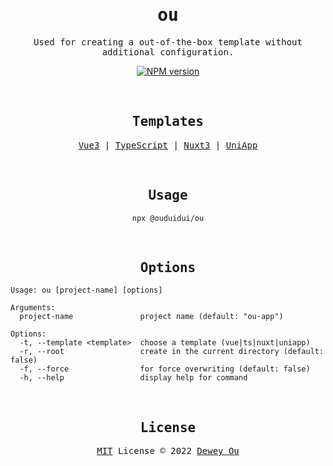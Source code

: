 <h1 align="center"><samp>ou</samp></h1>

<p align="center">
  <samp>Used for creating a out-of-the-box template without additional configuration.</samp>
</p>

<p align="center">
<a href="https://www.npmjs.com/package/@ouduidui/ou"><img src="https://img.shields.io/npm/v/@ouduidui/ou?label=" alt="NPM version"></a></p>

<br>

<h2 align="center"><samp>Templates</samp></h2>

<p align="center">
  <samp> <a href="https://github.com/ouduidui/vue3-template/blob/main/README.md">Vue3</a> | <a href="https://github.com/ouduidui/typescript-template/blob/main/README.md">TypeScript</a> | <a href="https://github.com/ouduidui/nuxt3-template/blob/main/README.md">Nuxt3</a> | <a href="https://github.com/ouduidui/uniapp-template/blob/main/README.md">UniApp</a></samp>
</p>

<br>

<h2 align="center"><samp>Usage</samp></h2>

<p align="center">
  <code>npx @ouduidui/ou</code>
</p>

<br>

<h2 align="center"><samp>Options</samp></h2>

```
Usage: ou [project-name] [options] 

Arguments:
  project-name               project name (default: "ou-app")

Options:
  -t, --template <template>  choose a template (vue|ts|nuxt|uniapp) 
  -r, --root                 create in the current directory (default: false)
  -f, --force                for force overwriting (default: false)
  -h, --help                 display help for command
```

<br>

<h2 align="center"><samp>License</samp></h2>

<p align="center">
  <samp><a href="./LICENSE">MIT</a> License © 2022 <a href="https://github.com/ouduidui">Dewey Ou</a></samp>
</p>